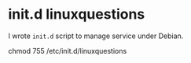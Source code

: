 init.d linuxquestions
=====================

I wrote `init.d` script to manage service under Debian.


  chmod 755 /etc/init.d/linuxquestions
